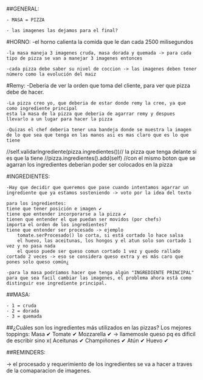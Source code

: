 ##GENERAL:

    - MASA = PIZZA

    - las imagenes las dejamos para el final?

#HORNO:
    -el horno calienta la comida que le dan cada 2500 milisegundos

    -la masa maneja 3 imagenes cruda, masa dorada y quemada -> para cada tipo de pizza se van a manejar 3 imagenes entonces

    -cada pizza debe saber su nivel de coccion -> las imagenes deben tener número como la evolución del maiz

#Remy: 
    -Deberia de ver la orden que toma del cliente, para ver que pizza debe de hacer.
    
    -La pizza creo yo, que deberia de estar donde remy la cree, ya que como ingrediente principal
    esta la masa de la pizza que deberia de agarrar remy y despues llevarlo a un lugar para hacer la pizza

    -Quizas el chef deberia tener una bandeja donde se muestra la imagen de lo que sea que tenga en las manos asi es mas claro que es lo que tiene

//self.validarIngrediente(pizza.ingredientes())// la pizza que tenga delante si es que la tiene
//pizza.ingredientes().add(self)
//con el mismo boton que se agarran los ingredientes deberian poder ser colocados en la pizza
        

#INGREDIENTES:

    -Hay que decidir que queremos que pase cuando intentamos agarrar un ingrediente que ya estamos sosteniendo -> voto por la idea del texto

    para los ingredientes:
    tiene que tener posición e imagen ✔
    tiene que entender incorporarse a la pizza ✔
    tienen que entender el que puedan ser movidos (por chefs)
    importa el orden de los ingredientes? 
    tiene que entender ser procesado -> ejemplo 
        tomate.serProcesado() lo corta, si está cortado lo hace salsa
        el huevo, las aceitunas, los hongos y el atun solo son cortado 1 vez y no pasa nada
        el queso puede ser queso comun cortado 1 vez y quedo rallado cortado 2 veces -> eso se considera queso extra y es más caro que pones solo queso común¿

    -para la masa podríamos hacer que tenga algún "INGREDIENTE PRINCIPAL" para que sea facil cambiar las imagenes, el problema ahora está como distinguir ese ingrediente principal.


##MASA:

    - 1 = cruda
    - 2 = dorada
    - 3 = quemada




##¿Cuáles son los ingredientes más utilizados en las pizzas? Los mejores toppings:
Masa ✔
Tomate ✔
Mozzarella ✔ -> llamemosle queso pq es dificil de escribir sino x(
Aceitunas ✔
Champiñones ✔
Atún ✔
Huevo ✔

##REMINDERS:

-> el procesado y requerimiento de los ingredientes se va a hacer a traves de la comaparacion de imagenes.
